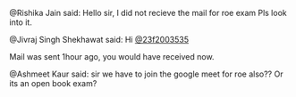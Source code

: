 @Rishika Jain said: Hello sir, I did not recieve the mail for roe exam Pls look into it.


@Jivraj Singh Shekhawat said: Hi [@23f2003535](/u/23f2003535)


Mail was sent 1hour ago, you would have received now.


@Ashmeet Kaur said: sir we have to join the google meet for roe also?? Or its an open book exam?

